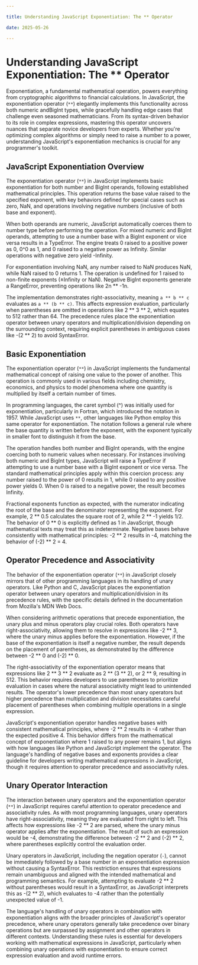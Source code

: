 ```yaml
---

title: Understanding JavaScript Exponentiation: The ** Operator

date: 2025-05-26

---
```



# Understanding JavaScript Exponentiation: The ** Operator

Exponentiation, a fundamental mathematical operation, powers everything from cryptographic algorithms to financial calculations. In JavaScript, the exponentiation operator (`**`) elegantly implements this functionality across both numeric andBigInt types, while gracefully handling edge cases that challenge even seasoned mathematicians. From its syntax-driven behavior to its role in complex expressions, mastering this operator uncovers nuances that separate novice developers from experts. Whether you're optimizing complex algorithms or simply need to raise a number to a power, understanding JavaScript's exponentiation mechanics is crucial for any programmer's toolkit.


## JavaScript Exponentiation Overview

The exponentiation operator (`**`) in JavaScript implements basic exponentiation for both number and BigInt operands, following established mathematical principles. This operation returns the base value raised to the specified exponent, with key behaviors defined for special cases such as zero, NaN, and operations involving negative numbers (inclusive of both base and exponent).

When both operands are numeric, JavaScript automatically coerces them to number type before performing the operation. For mixed numeric and BigInt operands, attempting to use a number base with a BigInt exponent or vice versa results in a TypeError. The engine treats 0 raised to a positive power as 0, 0^0 as 1, and 0 raised to a negative power as Infinity. Similar operations with negative zero yield -Infinity.

For exponentiation involving NaN, any number raised to NaN produces NaN, while NaN raised to 0 returns 1. The operation is undefined for 1 raised to non-finite exponents (±Infinity or NaN). Negative BigInt exponents generate a RangeError, preventing operations like 2n ** -1n.

The implementation demonstrates right-associativity, meaning `a ** b ** c` evaluates as `a ** (b ** c)`. This affects expression evaluation, particularly when parentheses are omitted in operations like 2 ** 3 ** 2, which equates to 512 rather than 64. The precedence rules place the exponentiation operator between unary operators and multiplication/division depending on the surrounding context, requiring explicit parentheses in ambiguous cases like -(2 ** 2) to avoid SyntaxError.


## Basic Exponentiation

The exponentiation operator (`**`) in JavaScript implements the fundamental mathematical concept of raising one value to the power of another. This operation is commonly used in various fields including chemistry, economics, and physics to model phenomena where one quantity is multiplied by itself a certain number of times.

In programming languages, the caret symbol (^) was initially used for exponentiation, particularly in Fortran, which introduced the notation in 1957. While JavaScript uses `**`, other languages like Python employ this same operator for exponentiation. The notation follows a general rule where the base quantity is written before the exponent, with the exponent typically in smaller font to distinguish it from the base.

The operation handles both number and BigInt operands, with the engine coercing both to numeric values when necessary. For instances involving both numeric and BigInt types, JavaScript will raise a TypeError if attempting to use a number base with a BigInt exponent or vice versa. The standard mathematical principles apply within this coercion process: any number raised to the power of 0 results in 1, while 0 raised to any positive power yields 0. When 0 is raised to a negative power, the result becomes Infinity.

Fractional exponents function as expected, with the numerator indicating the root of the base and the denominator representing the exponent. For example, 2 ** 0.5 calculates the square root of 2, while 2 ** -1 yields 1/2. The behavior of 0 ** 0 is explicitly defined as 1 in JavaScript, though mathematical texts may treat this as indeterminate. Negative bases behave consistently with mathematical principles: -2 ** 2 results in -4, matching the behavior of (-2) ** 2 = 4.


## Operator Precedence and Associativity

The behavior of the exponentiation operator (`**`) in JavaScript closely mirrors that of other programming languages in its handling of unary operators. Like Python and C, JavaScript places the exponentiation operator between unary operators and multiplication/division in its precedence rules, with the specific details defined in the documentation from Mozilla's MDN Web Docs.

When considering arithmetic operations that precede exponentiation, the unary plus and minus operators play crucial roles. Both operators have right-associativity, allowing them to resolve in expressions like -2 ** 3, where the unary minus applies before the exponentiation. However, if the base of the exponentiation is itself a negative number, the result depends on the placement of parentheses, as demonstrated by the difference between -2 ** 0 and (-2) ** 0.

The right-associativity of the exponentiation operator means that expressions like 2 ** 3 ** 2 evaluate as 2 ** (3 ** 2), or 2 ** 9, resulting in 512. This behavior requires developers to use parentheses to prioritize evaluation in cases where the natural associativity might lead to unintended results. The operator's lower precedence than most unary operators but higher precedence than multiplication and division necessitates careful placement of parentheses when combining multiple operations in a single expression.

JavaScript's exponentiation operator handles negative bases with consistent mathematical principles, where -2 ** 2 results in -4 rather than the expected positive 4. This behavior differs from the mathematical concept of exponentiation where 1 raised to any power remains 1, but aligns with how languages like Python and JavaScript implement the operator. The language's handling of negative bases and exponents provides a clear guideline for developers writing mathematical expressions in JavaScript, though it requires attention to operator precedence and associativity rules.


## Unary Operator Interaction

The interaction between unary operators and the exponentiation operator (`**`) in JavaScript requires careful attention to operator precedence and associativity rules. As with most programming languages, unary operators have right-associativity, meaning they are evaluated from right to left. This affects how expressions like -2 ** 2 are parsed, where the unary minus operator applies after the exponentiation. The result of such an expression would be -4, demonstrating the difference between -2 ** 2 and (-2) ** 2, where parentheses explicitly control the evaluation order.

Unary operators in JavaScript, including the negation operator (`-`), cannot be immediately followed by a base number in an exponentiation expression without causing a SyntaxError. This restriction ensures that expressions remain unambiguous and aligned with the intended mathematical and programming semantics. For example, attempting to evaluate -2 ** 2 without parentheses would result in a SyntaxError, as JavaScript interprets this as -(2 ** 2), which evaluates to -4 rather than the potentially unexpected value of -1.

The language's handling of unary operators in combination with exponentiation aligns with the broader principles of JavaScript's operator precedence, where unary operators generally take precedence over binary operations but are surpassed by assignment and other operators in different contexts. Understanding these rules is essential for developers working with mathematical expressions in JavaScript, particularly when combining unary operations with exponentiation to ensure correct expression evaluation and avoid runtime errors.


